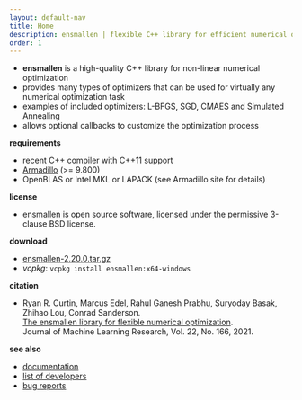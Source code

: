 ```yaml
---
layout: default-nav
title: Home
description: ensmallen | flexible C++ library for efficient numerical optimization
order: 1
---
```

* **ensmallen** is a high-quality C++ library for non-linear numerical optimization
* provides many types of optimizers that can be used for virtually any numerical optimization task
* examples of included optimizers: L-BFGS, SGD, CMAES and Simulated Annealing
* allows optional callbacks to customize the optimization process

**requirements**

 * recent C++ compiler with C++11 support
 * [Armadillo](http://arma.sourceforge.net) (>= 9.800)
 * OpenBLAS or Intel MKL or LAPACK (see Armadillo site for details)

**license**

  * ensmallen is open source software, licensed under the permissive 3-clause BSD
license.

**download**

 - [ensmallen-2.20.0.tar.gz](files/ensmallen-2.20.0.tar.gz)
 - _vcpkg_: `vcpkg install ensmallen:x64-windows`

**citation**

  * Ryan R. Curtin, Marcus Edel, Rahul Ganesh Prabhu, Suryoday Basak, Zhihao Lou, Conrad Sanderson.  
    [The ensmallen library for flexible numerical optimization](https://jmlr.org/papers/volume22/20-416/20-416.pdf).  
    Journal of Machine Learning Research, Vol. 22, No. 166, 2021.

**see also**

 * [documentation](docs.html)
 * [list of developers](developers.html)
 * [bug reports](questions.html)
